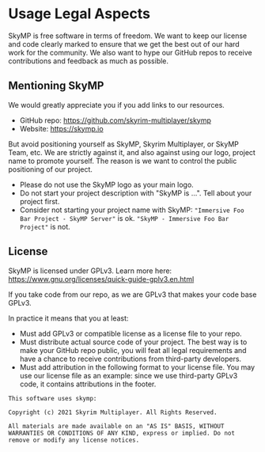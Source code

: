 # Usage Legal Aspects

SkyMP is free software in terms of freedom. We want to keep our license and code clearly marked to ensure that we get the best out of our hard work for the community. We also want to hype our GitHub repos to receive contributions and feedback as much as possible.

## Mentioning SkyMP

We would greatly appreciate you if you add links to our resources.

* GitHub repo: https://github.com/skyrim-multiplayer/skymp
* Website: https://skymp.io

But avoid positioning yourself as SkyMP, Skyrim Multiplayer, or SkyMP Team, etc. We are strictly against it, and also against using our logo, project name to promote yourself. The reason is we want to control the public positioning of our project.

* Please do not use the SkyMP logo as your main logo.
* Do not start your project description with "SkyMP is ...". Tell about your project first.
* Consider not starting your project name with SkyMP: `"Immersive Foo Bar Project - SkyMP Server"` is ok. `"SkyMP - Immersive Foo Bar Project"` is not.

## License

SkyMP is licensed under GPLv3. Learn more here: https://www.gnu.org/licenses/quick-guide-gplv3.en.html

If you take code from our repo, as we are GPLv3 that makes your code base GPLv3.

In practice it means that you at least:
* Must add GPLv3 or compatible license as a license file to your repo.
* Must distribute actual source code of your project. The best way is to make your GitHub repo public, you will feat all legal requirements and have a chance to receive contributions from third-party developers.
* Must add attribution in the following format to your license file. You may use our license file as an example: since we use third-party GPLv3 code, it contains attributions in the footer.

```
This software uses skymp:

Copyright (c) 2021 Skyrim Multiplayer. All Rights Reserved.

All materials are made available on an "AS IS" BASIS, WITHOUT WARRANTIES OR CONDITIONS OF ANY KIND, express or implied. Do not remove or modify any license notices.
```